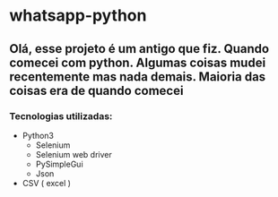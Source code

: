 # whatsapp-python
## Olá, esse projeto é um antigo que fiz. Quando comecei com python. Algumas coisas mudei recentemente mas nada demais. Maioria das coisas era de quando comecei

### Tecnologias utilizadas:
* Python3
  * Selenium
  * Selenium web driver
  * PySimpleGui
  * Json
* CSV ( excel )
